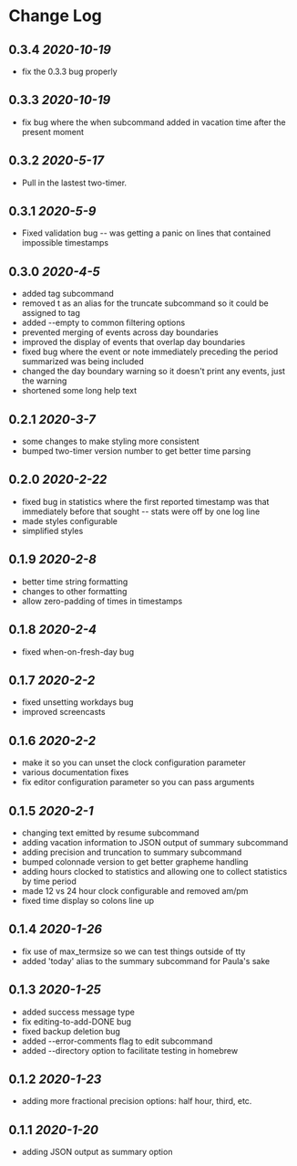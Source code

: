 # Change Log

## 0.3.4 *2020-10-19*
* fix the 0.3.3 bug properly
## 0.3.3 *2020-10-19*
* fix bug where the when subcommand added in vacation time after the present moment
## 0.3.2 *2020-5-17*
* Pull in the lastest two-timer.
## 0.3.1 *2020-5-9*
* Fixed validation bug -- was getting a panic on lines that contained impossible timestamps
## 0.3.0 *2020-4-5*
* added tag subcommand
* removed t as an alias for the truncate subcommand so it could be assigned to tag
* added --empty to common filtering options
* prevented merging of events across day boundaries
* improved the display of events that overlap day boundaries
* fixed bug where the event or note immediately preceding the period summarized was being included
* changed the day boundary warning so it doesn't print any events, just the warning
* shortened some long help text
## 0.2.1 *2020-3-7*
* some changes to make styling more consistent
* bumped two-timer version number to get better time parsing
## 0.2.0 *2020-2-22*
* fixed bug in statistics where the first reported timestamp was that immediately before that sought -- stats were off by one log line
* made styles configurable
* simplified styles
## 0.1.9 *2020-2-8*
* better time string formatting
* changes to other formatting
* allow zero-padding of times in timestamps
## 0.1.8 *2020-2-4*
* fixed when-on-fresh-day bug
## 0.1.7 *2020-2-2*
* fixed unsetting workdays bug
* improved screencasts
## 0.1.6 *2020-2-2*
* make it so you can unset the clock configuration parameter
* various documentation fixes
* fix editor configuration parameter so you can pass arguments
## 0.1.5 *2020-2-1*
* changing text emitted by resume subcommand
* adding vacation information to JSON output of summary subcommand
* adding precision and truncation to summary subcommand
* bumped colonnade version to get better grapheme handling
* adding hours clocked to statistics and allowing one to collect statistics by time period
* made 12 vs 24 hour clock configurable and removed am/pm
* fixed time display so colons line up
## 0.1.4 *2020-1-26*
* fix use of max_termsize so we can test things outside of tty
* added 'today' alias to the summary subcommand for Paula's sake
## 0.1.3 *2020-1-25*
* added success message type
* fix editing-to-add-DONE bug
* fixed backup deletion bug
* added --error-comments flag to edit subcommand
* added --directory option to facilitate testing in homebrew
## 0.1.2 *2020-1-23*
* adding more fractional precision options: half hour, third, etc.
## 0.1.1 *2020-1-20*
* adding JSON output as summary option
